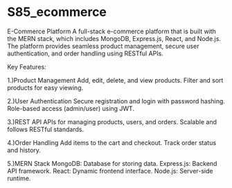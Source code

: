 # S85_ecommerce

E-Commerce Platform
A full-stack e-commerce platform that is built with the MERN stack, which includes MongoDB, Express.js, React, and Node.js. The platform provides seamless product management, secure user authentication, and order handling using RESTful APIs.

Key Features:

1.)Product Management
Add, edit, delete, and view products.
Filter and sort products for easy viewing.

2.)User Authentication
Secure registration and login with password hashing.
Role-based access (admin/user) using JWT.

3.)REST API
APIs for managing products, users, and orders.
Scalable and follows RESTful standards.

4.)Order Handling
Add items to the cart and checkout.
Track order status and history.

5.)MERN Stack
MongoDB: Database for storing data.
Express.js: Backend API framework.
React: Dynamic frontend interface.
Node.js: Server-side runtime.
